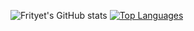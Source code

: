 ![Frityet's GitHub stats](https://github-readme-stats.vercel.app/api?username=Frityet&count_private=true&show_icons=true&theme=dark&hide_title=true) [![Top Languages](https://github-readme-stats.vercel.app/api/top-langs/?username=Frityet)](https://github.com/anuraghazra/github-readme-stats)


